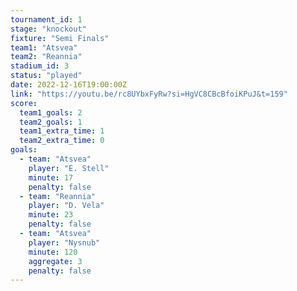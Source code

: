 ```yaml
---
tournament_id: 1
stage: "knockout"
fixture: "Semi Finals"
team1: "Atsvea"
team2: "Reannia"
stadium_id: 3
status: "played"
date: 2022-12-16T19:00:00Z
link: "https://youtu.be/rc8UYbxFyRw?si=HgVC8CBcBfoiKPuJ&t=159"
score:
  team1_goals: 2
  team2_goals: 1
  team1_extra_time: 1
  team2_extra_time: 0
goals:
  - team: "Atsvea"
    player: "E. Stell"
    minute: 17
    penalty: false
  - team: "Reannia"
    player: "D. Vela"
    minute: 23
    penalty: false
  - team: "Atsvea"
    player: "Nysnub"
    minute: 120
    aggregate: 3
    penalty: false
---
```

